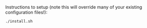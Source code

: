 Instructions to setup (note this will override many of your existing
configuration files!):

    ./install.sh

